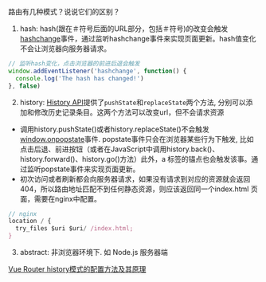 

路由有几种模式？说说它们的区别？


1. hash: hash(跟在＃符号后面的URL部分，包括＃符号)的改变会触发[hashchange](https://developer.mozilla.org/zh-CN/docs/Web/API/Window/hashchange_event)事件，通过监听hashchange事件来实现页面更新。hash值变化不会让浏览器向服务器请求。
```js
// 监听hash变化，点击浏览器的前进后退会触发
window.addEventListener('hashchange', function() {
  console.log('The hash has changed!')
}, false)
```
2. history: [History API](https://developer.mozilla.org/zh-CN/docs/Web/API/History_API#replacestate_%E6%96%B9%E6%B3%95)提供了<code>pushState</code>和<code>replaceState</code>两个方法, 分别可以添加和修改历史记录条目。这两个方法可以改变url，但不会请求资源
* 调用history.pushState()或者history.replaceState()不会触发[window.onpopstate](https://developer.mozilla.org/zh-CN/docs/Web/API/WindowEventHandlers/onpopstate)事件. popstate事件只会在浏览器某些行为下触发, 比如点击后退、前进按钮（或者在JavaScript中调用history.back()、history.forward()、history.go()方法）此外，a 标签的锚点也会触发该事。通过监听popstate事件来实现页面更新。
* 初次访问或者刷新都会向服务器请求，如果没有请求到对应的资源就会返回404，所以路由地址匹配不到任何静态资源，则应该返回同一个index.html 页面，需要在nginx中配置。
```js
// nginx
location / {
  try_files $uri $uri/ /index.html;
}
```
3. abstract: 非浏览器环境下. 如 Node.js 服务器端


[Vue Router history模式的配置方法及其原理](https://juejin.cn/post/6844903856359342087)